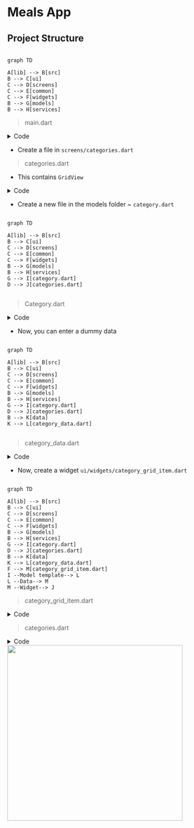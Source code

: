 # Meals App

## Project Structure

```mermaid

graph TD

A[lib] --> B[src]
B --> C[ui]
C --> D[screens]
C --> E[common]
C --> F[widgets]
B --> G[models]
B --> H[services]

```

> main.dart

<details>
  <summary>Code</summary>

```dart
// This is the main dart file
// IMPORTS
import 'package:flutter/material.dart';
// Screens
import 'package:meals_app/src/ui/screens/categories.dart';

void main() {
  runApp(
    MaterialApp(
      theme: ThemeData().copyWith(
        scaffoldBackgroundColor: const Color.fromARGB(255, 255, 94, 7),
        cardColor: Colors.amberAccent,
        // textTheme: GoogleFonts.latoTextTheme(),
      ),
      home: const CategoriesScreen(),
    ),
  );
}

```  
</details>

* Create a file in `screens/categories.dart`

> categories.dart

* This contains `GridView`
  

<details>
  <summary>Code</summary>

```dart
/* 
  This file is for categories
  listing using Grid view List
*/

import 'package:flutter/material.dart';

class CategoriesScreen extends StatelessWidget {
  const CategoriesScreen({super.key});
  void onPressed() => {
        debugPrint("Image changing..."),
      };

  @override
  Widget build(BuildContext context) {
    return Scaffold(
      appBar: AppBar(
        title: const Text("Pick Category"),
        actions: <Widget>[
          IconButton(
            icon: const Icon(Icons.add),
            tooltip: 'Show Snackbar',
            onPressed: () {
              ScaffoldMessenger.of(context).showSnackBar(
                  const SnackBar(content: Text('This is a snackbar')));
            },
          ),
        ],
      ),
      body: GridView(
        gridDelegate: const SliverGridDelegateWithFixedCrossAxisCount(
            crossAxisCount: 2,
            childAspectRatio: 3 / 2,
            crossAxisSpacing: 20,
            mainAxisSpacing: 20),
        children: const [Text("1"), Text('2'), Text('3'), Text('4')],
      ),
    );
  }
}

```  
</details>

* Create a new file in the models folder ~ `category.dart`

```mermaid

graph TD

A[lib] --> B[src]
B --> C[ui]
C --> D[screens]
C --> E[common]
C --> F[widgets]
B --> G[models]
B --> H[services]
G --> I[category.dart]
D --> J[categories.dart]


```  

> Category.dart
  
<details>
  <summary>Code</summary>

```dart
/*
  This is the model for 
  category
*/

import 'package:flutter/material.dart';

class Category {
  Category({required this.id, required this.title, this.color = Colors.black});
  final String id;
  final String title;
  final Color color;
}

```
  
</details>


* Now, you can enter a dummy data


```mermaid

graph TD

A[lib] --> B[src]
B --> C[ui]
C --> D[screens]
C --> E[common]
C --> F[widgets]
B --> G[models]
B --> H[services]
G --> I[category.dart]
D --> J[categories.dart]
B --> K[data]
K --> L[category_data.dart]


```

> category_data.dart

<details>
  <summary>Code</summary>

```dart
/* 
  This is the dummy data
  for categories
*/

import 'package:meals_app/src/models/category.dart';
import 'package:flutter/material.dart';

const availableCategories = [
  Category(
    id: 'c1',
    title: 'Italian',
    color: Colors.purple,
  ),
  Category(
    id: 'c2',
    title: 'Quick & Easy',
    color: Colors.red,
  ),
  Category(
    id: 'c3',
    title: 'Hamburgers',
    color: Colors.orange,
  ),
  Category(
    id: 'c4',
    title: 'German',
    color: Colors.amber,
  ),
  Category(
    id: 'c5',
    title: 'Light & Lovely',
    color: Colors.blue,
  ),
  Category(
    id: 'c6',
    title: 'Exotic',
    color: Colors.green,
  ),
  Category(
    id: 'c7',
    title: 'Breakfast',
    color: Colors.lightBlue,
  ),
  Category(
    id: 'c8',
    title: 'Asian',
    color: Colors.lightGreen,
  ),
  Category(
    id: 'c9',
    title: 'French',
    color: Colors.pink,
  ),
  Category(
    id: 'c10',
    title: 'Summer',
    color: Colors.teal,
  ),
];

```
  
</details>

* Now, create a widget `ui/widgets/category_grid_item.dart`

```mermaid

graph TD

A[lib] --> B[src]
B --> C[ui]
C --> D[screens]
C --> E[common]
C --> F[widgets]
B --> G[models]
B --> H[services]
G --> I[category.dart]
D --> J[categories.dart]
B --> K[data]
K --> L[category_data.dart]
F --> M[category_grid_item.dart]
I --Model template--> L
L --Data--> M
M --Widget--> J

```

> category_grid_item.dart

<details>
  <summary>Code</summary>

```dart
/*
  This is the Category
  Grid Item
*/

import 'package:flutter/material.dart';
import 'package:meals_app/src/models/category.dart';

class CategoryGridItem extends StatelessWidget {
  const CategoryGridItem({super.key, required this.category});

  final Category category;

  @override
  Widget build(BuildContext context) {
    return Container(
      decoration: BoxDecoration(
        color: category.color,
        border: Border.all(color: category.color, width: 2),
        borderRadius: BorderRadius.circular(5),
        boxShadow: [
          BoxShadow(
              color: Colors.grey.withOpacity(0.5),
              offset: const Offset(2, 2),
              blurRadius: 5)
        ],
      ),
      child: Text(category.title),
    );
  }
}

```
  
</details>

> categories.dart

<details>
  <summary>Code</summary>

```dart
/* 
  This file is for categories
  listing using Grid view List
*/

import 'package:flutter/material.dart';
import 'package:meals_app/src/data/category_data.dart';
import 'package:meals_app/src/ui/widgets/category_grid_item.dart';

class CategoriesScreen extends StatelessWidget {
  const CategoriesScreen({super.key});
  void onPressed() => {
        debugPrint("Image changing..."),
      };

  @override
  Widget build(BuildContext context) {
    return Scaffold(
      appBar: AppBar(
        title: const Text("Pick Category"),
        actions: <Widget>[
          IconButton(
            icon: const Icon(Icons.add),
            tooltip: 'Show Snackbar',
            onPressed: () {
              ScaffoldMessenger.of(context).showSnackBar(
                  const SnackBar(content: Text('This is a snackbar')));
            },
          ),
        ],
      ),
      body: GridView(
        padding: const EdgeInsets.all(24),
        gridDelegate: const SliverGridDelegateWithFixedCrossAxisCount(
            crossAxisCount: 2,
            childAspectRatio: 3 / 2,
            crossAxisSpacing: 20,
            mainAxisSpacing: 20),
        children: [
          for (final category in availableCategories)
            CategoryGridItem(category: category)
        ],
      ),
    );
  }
}

```
  
</details>

<image src="https://github.com/PriyathamVarma/Learn-Flutter/blob/main/Images/Simulator%20Screenshot%20-%20Dice%20Test%20-%202024-01-13%20at%2013.08.40.png" width=400 height="auto" />

